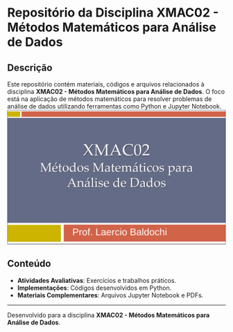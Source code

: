 # Repositório da Disciplina **XMAC02 - Métodos Matemáticos para Análise de Dados**

## Descrição
Este repositório contém materiais, códigos e arquivos relacionados à disciplina **XMAC02 - Métodos Matemáticos para Análise de Dados**. O foco está na aplicação de métodos matemáticos para resolver problemas de análise de dados utilizando ferramentas como Python e Jupyter Notebook.
![Métodos Matemáticos para Análise de Dados](xmac.png)

## Conteúdo
- **Atividades Avaliativas**: Exercícios e trabalhos práticos.
- **Implementações**: Códigos desenvolvidos em Python.
- **Materiais Complementares**: Arquivos Jupyter Notebook e PDFs.

---

Desenvolvido para a disciplina **XMAC02 - Métodos Matemáticos para Análise de Dados**.
